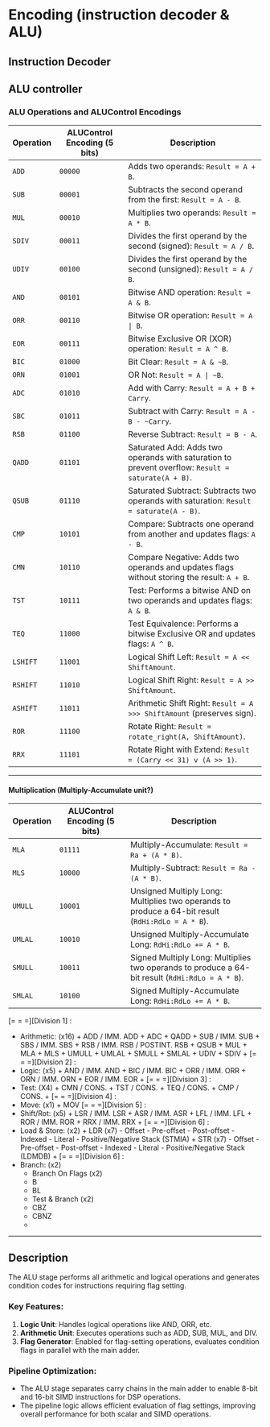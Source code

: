 # Encoding (instruction decoder & ALU)

## Instruction Decoder

## ALU controller

### **ALU Operations and ALUControl Encodings**

| **Operation** | **ALUControl Encoding (5 bits)** | **Description**                                                                                   |
| ------------- | -------------------------------- | ------------------------------------------------------------------------------------------------- |
| `ADD`         | `00000`                          | Adds two operands: `Result = A + B`.                                                              |
| `SUB`         | `00001`                          | Subtracts the second operand from the first: `Result = A - B`.                                    |
| `MUL`         | `00010`                          | Multiplies two operands: `Result = A * B`.                                                        |
| `SDIV`        | `00011`                          | Divides the first operand by the second (signed): `Result = A / B`.                               |
| `UDIV`        | `00100`                          | Divides the first operand by the second (unsigned): `Result = A / B`.                             |
| `AND`         | `00101`                          | Bitwise AND operation: `Result = A & B`.                                                          |
| `ORR`         | `00110`                          | Bitwise OR operation: `Result = A \| B`.                                                          |
| `EOR`         | `00111`                          | Bitwise Exclusive OR (XOR) operation: `Result = A ^ B`.                                           |
| `BIC`         | `01000`                          | Bit Clear: `Result = A & ~B`.                                                                     |
| `ORN`         | `01001`                          | OR Not: `Result = A \| ~B`.                                                                       |
| `ADC`         | `01010`                          | Add with Carry: `Result = A + B + Carry`.                                                         |
| `SBC`         | `01011`                          | Subtract with Carry: `Result = A - B - ~Carry`.                                                   |
| `RSB`         | `01100`                          | Reverse Subtract: `Result = B - A`.                                                               |
| `QADD`        | `01101`                          | Saturated Add: Adds two operands with saturation to prevent overflow: `Result = saturate(A + B)`. |
| `QSUB`        | `01110`                          | Saturated Subtract: Subtracts two operands with saturation: `Result = saturate(A - B)`.           |
| `CMP`         | `10101`                          | Compare: Subtracts one operand from another and updates flags: `A - B`.                           |
| `CMN`         | `10110`                          | Compare Negative: Adds two operands and updates flags without storing the result: `A + B`.        |
| `TST`         | `10111`                          | Test: Performs a bitwise AND on two operands and updates flags: `A & B`.                          |
| `TEQ`         | `11000`                          | Test Equivalence: Performs a bitwise Exclusive OR and updates flags: `A ^ B`.                     |
| `LSHIFT`      | `11001`                          | Logical Shift Left: `Result = A << ShiftAmount`.                                                  |
| `RSHIFT`      | `11010`                          | Logical Shift Right: `Result = A >> ShiftAmount`.                                                 |
| `ASHIFT`      | `11011`                          | Arithmetic Shift Right: `Result = A >>> ShiftAmount` (preserves sign).                            |
| `ROR`         | `11100`                          | Rotate Right: `Result = rotate_right(A, ShiftAmount)`.                                            |
| `RRX`         | `11101`                          | Rotate Right with Extend: `Result = (Carry << 31) v (A >> 1)`.                                    |

---

#### Multiplication (Multiply-Accumulate unit?)

| **Operation** | **ALUControl Encoding (5 bits)** | **Description**                                                                                   |
| ------------- | -------------------------------- | ------------------------------------------------------------------------------------------------- |
| `MLA`         | `01111`                          | Multiply-Accumulate: `Result = Ra + (A * B)`.                                                     |
| `MLS`         | `10000`                          | Multiply-Subtract: `Result = Ra - (A * B)`.                                                       |
| `UMULL`       | `10001`                          | Unsigned Multiply Long: Multiplies two operands to produce a 64-bit result (`RdHi:RdLo = A * B`). |
| `UMLAL`       | `10010`                          | Unsigned Multiply-Accumulate Long: `RdHi:RdLo += A * B`.                                          |
| `SMULL`       | `10011`                          | Signed Multiply Long: Multiplies two operands to produce a 64-bit result (`RdHi:RdLo = A * B`).   |
| `SMLAL`       | `10100`                          | Signed Multiply-Accumulate Long: `RdHi:RdLo += A * B`.                                            |

[= = =][Division 1] :

- Arithmetic: (x16) + ADD / IMM. ADD + ADC + QADD + SUB / IMM. SUB + SBS / IMM. SBS + RSB / IMM. RSB / POSTINT. RSB + QSUB + MUL + MLA + MLS + UMULL + UMLAL + SMULL + SMLAL + UDIV + SDIV +
  [= = =][Division 2] :
- Logic: (x5) + AND / IMM. AND + BIC / IMM. BIC + ORR / IMM. ORR + ORN / IMM. ORN + EOR / IMM. EOR +
  [= = =][Division 3] :
- Test: (X4) + CMN / CONS. + TST / CONS. + TEQ / CONS. + CMP / CONS. +
  [= = =][Division 4] :
- Move: (x1) + MOV
  [= = =][Division 5] :
- Shift/Rot: (x5) + LSR / IMM. LSR + ASR / IMM. ASR + LFL / IMM. LFL + ROR / IMM. ROR + RRX / IMM. RRX +
  [= = =][Division 6] :
- Load & Store: (x2) + LDR (x7) - Offset - Pre-offset - Post-offset - Indexed - Literal - Positive/Negative Stack (STMIA) + STR (x7) - Offset - Pre-offset - Post-offset - Indexed - Literal - Positive/Negative Stack (LDMDB) +
  [= = =][Division 6] :
- Branch: (x2)
  - Branch On Flags (x2)
  * B
  * BL
  - Test & Branch (x2)
  * CBZ
  * CBNZ
  -

---

## Description

The ALU stage performs all arithmetic and logical operations and generates condition codes for instructions requiring flag setting.

### Key Features:

1. **Logic Unit**: Handles logical operations like AND, ORR, etc.
2. **Arithmetic Unit**: Executes operations such as ADD, SUB, MUL, and DIV.
3. **Flag Generator**: Enabled for flag-setting operations, evaluates condition flags in parallel with the main adder.

### Pipeline Optimization:

- The ALU stage separates carry chains in the main adder to enable 8-bit and 16-bit SIMD instructions for DSP operations.
- The pipeline logic allows efficient evaluation of flag settings, improving overall performance for both scalar and SIMD operations.
